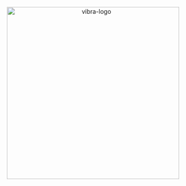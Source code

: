 <p align="center">
  <img src="https://github.com/user-attachments/assets/b54b55a1-e013-49e9-a059-fddf3473ed6e" alt="vibra-logo" width="400"/>
</p>
